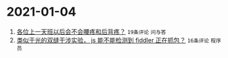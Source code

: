 # 2021-01-04

1. [各位上一天班以后会不会腰疼和后背疼？](https://www.v2ex.com/t/741348) `19条评论` `问与答`
1. [类似于光的双缝干涉实验， js 能不能检测到 fiddler 正在抓包？](https://www.v2ex.com/t/741356) `16条评论` `程序员`
